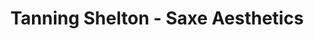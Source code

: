 ---
title: "Tanning Shelton - Saxe Aesthetics"
url: /fairfield/tanning-shelton-saxe-aesthetics/
shop: beauty
---